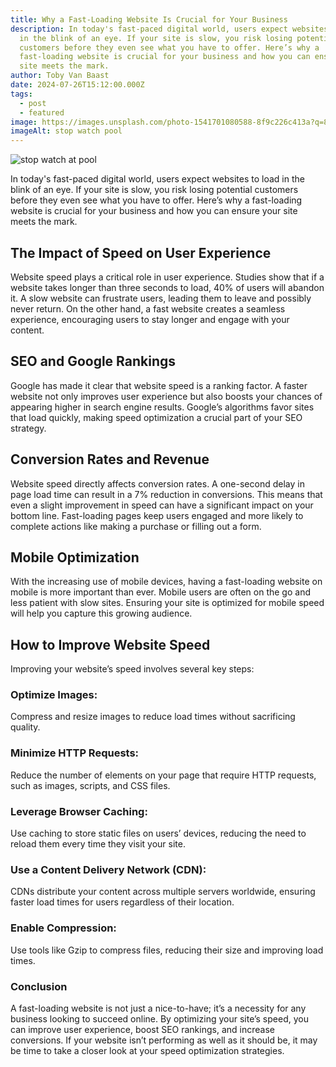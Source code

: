 ```yaml
---
title: Why a Fast-Loading Website Is Crucial for Your Business
description: In today's fast-paced digital world, users expect websites to load
  in the blink of an eye. If your site is slow, you risk losing potential
  customers before they even see what you have to offer. Here’s why a
  fast-loading website is crucial for your business and how you can ensure your
  site meets the mark.
author: Toby Van Baast
date: 2024-07-26T15:12:00.000Z
tags:
  - post
  - featured
image: https://images.unsplash.com/photo-1541701080588-8f9c226c413a?q=80&w=2940&auto=format&fit=crop&ixlib=rb-4.0.3&ixid=M3wxMjA3fDB8MHxwaG90by1wYWdlfHx8fGVufDB8fHx8fA%3D%3D
imageAlt: stop watch pool
---
```

![stop watch at pool]()

In today's fast-paced digital world, users expect websites to load in the blink of an eye. If your site is slow, you risk losing potential customers before they even see what you have to offer. Here’s why a fast-loading website is crucial for your business and how you can ensure your site meets the mark.

## The Impact of Speed on User Experience

Website speed plays a critical role in user experience. Studies show that if a website takes longer than three seconds to load, 40% of users will abandon it. A slow website can frustrate users, leading them to leave and possibly never return. On the other hand, a fast website creates a seamless experience, encouraging users to stay longer and engage with your content.

## SEO and Google Rankings

Google has made it clear that website speed is a ranking factor. A faster website not only improves user experience but also boosts your chances of appearing higher in search engine results. Google’s algorithms favor sites that load quickly, making speed optimization a crucial part of your SEO strategy.

## Conversion Rates and Revenue

Website speed directly affects conversion rates. A one-second delay in page load time can result in a 7% reduction in conversions. This means that even a slight improvement in speed can have a significant impact on your bottom line. Fast-loading pages keep users engaged and more likely to complete actions like making a purchase or filling out a form.

## Mobile Optimization

With the increasing use of mobile devices, having a fast-loading website on mobile is more important than ever. Mobile users are often on the go and less patient with slow sites. Ensuring your site is optimized for mobile speed will help you capture this growing audience.

## How to Improve Website Speed

Improving your website’s speed involves several key steps:

### Optimize Images:

Compress and resize images to reduce load times without sacrificing quality.

### Minimize HTTP Requests:

Reduce the number of elements on your page that require HTTP requests, such as images, scripts, and CSS files.

### Leverage Browser Caching:

Use caching to store static files on users’ devices, reducing the need to reload them every time they visit your site.

### Use a Content Delivery Network (CDN):

CDNs distribute your content across multiple servers worldwide, ensuring faster load times for users regardless of their location.

### Enable Compression:

Use tools like Gzip to compress files, reducing their size and improving load times.

### Conclusion

A fast-loading website is not just a nice-to-have; it’s a necessity for any business looking to succeed online. By optimizing your site’s speed, you can improve user experience, boost SEO rankings, and increase conversions. If your website isn’t performing as well as it should be, it may be time to take a closer look at your speed optimization strategies.
